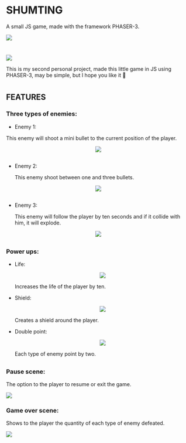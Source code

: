 # SHUMTING
A small JS game, made with the framework PHASER-3.

![](gitimg/Menu.png)

# 

![](gitimg/Game.png)

This is my second personal project, made this little game in JS using PHASER-3, may be simple, but I hope you like it :eyes:

#

## FEATURES

### Three types of enemies:

* Enemy 1:

 This enemy will shoot a mini bullet to the current position of the player.
 
 <p align="center"> <img src="gitimg/enemy1.png"> </p>

##

* Enemy 2:

  This enemy shoot between one and three bullets.
  
 <p align="center"> <img src="gitimg/enemy2.png"> </p>
 
##

* Enemy 3:

  This enemy will follow the player by ten seconds and if it collide with him, it will explode.
  
 <p align="center"> <img src="gitimg/explosive_enemy.png"> </p>
  
##

### Power ups:

* Life:

  <p align="center"> <img src="gitimg/power1.png"> </p>
  
  Increases the life of the player by ten.
  
* Shield:

   
   <p align="center"> <img src="gitimg/power2.png"> </p>
  
   Creates a shield around the player.
   
* Double point:
   
   
  <p align="center"> <img src="gitimg/power3.png"> </p>
  
   Each type of enemy point by two.
   
 ##
 
 ### Pause scene:
  
   The option to the player to resume or exit the game.
   
   ![](gitimg/Pause.png)

### Game over scene:

   Shows to the player the quantity of each type of enemy defeated.
   
   ![](gitimg/Gameover.png)
